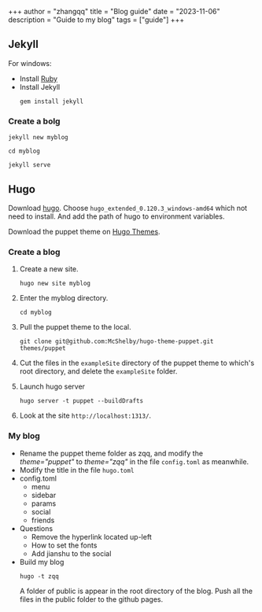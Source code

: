 +++
author = "zhangqq"
title = "Blog guide"
date = "2023-11-06"
description = "Guide to my blog"
tags = ["guide"]
+++

## Jekyll

For windows:
- Install [Ruby]()
- Install Jekyll
	```
	gem install jekyll
	```
	
### Create a bolg
```
jekyll new myblog
```
```
cd myblog
```
```
jekyll serve
```


## Hugo

Download [hugo](https://github.com/gohugoio/hugo/releases). Choose `hugo_extended_0.120.3_windows-amd64` which not need to install. And add the path of hugo to environment variables.

Download the puppet theme on [Hugo Themes](https://themes.gohugo.io/).



### Create a blog

1. Create a new site.

   ```
   hugo new site myblog
   ```

2. Enter the myblog directory.

   ```
   cd myblog
   ```

3. Pull the puppet theme to the local.

   ```
   git clone git@github.com:McShelby/hugo-theme-puppet.git themes/puppet
   ```

4. Cut the files in the `exampleSite` directory of the puppet theme to which's root directory, and delete the `exampleSite` folder.

5. Launch hugo server

   ```
   hugo server -t puppet --buildDrafts
   ```

6. Look at the site `http://localhost:1313/`.

### My blog

- Rename the puppet theme folder as zqq, and modify the *theme="puppet"* to *theme="zqq"* in the file `config.toml` as meanwhile.
- Modify the title in the file `hugo.toml`
- config.toml
	- menu
	- sidebar
	- params
	- social
	- friends
- Questions
	- Remove the hyperlink located up-left
	- How to set the fonts
	- Add jianshu to the social
- Build my blog
	```
	hugo -t zqq
	```
	A folder of public is appear in the root directory of the blog.
	Push all the files in the public folder to the github pages.
